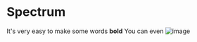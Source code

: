 # Spectrum
It's very easy to make some words **bold**
You can even ![image](https://drive.google.com/file/d/1rFYGb54H8mmsbNpigbp20Wo6Dw8DY7RL/view?usp=sharing)
